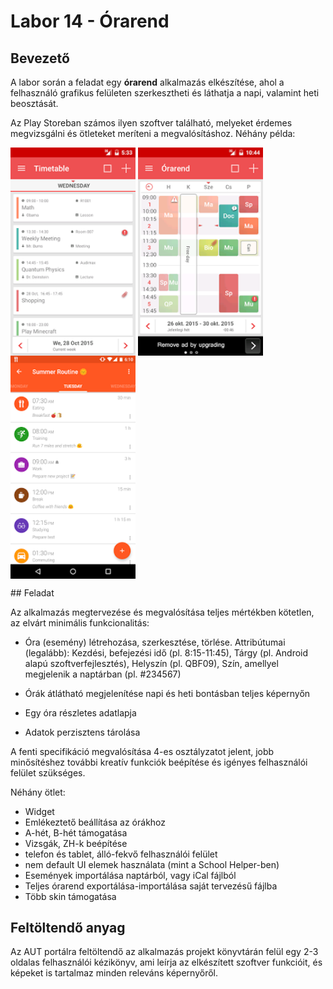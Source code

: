 # Labor 14 - Órarend

## Bevezető

A labor során a feladat egy **órarend** alkalmazás elkészítése, ahol a felhasználó grafikus felületen szerkesztheti és láthatja a napi, valamint heti beosztását.

Az Play Storeban számos ilyen szoftver található, melyeket érdemes megvizsgálni és ötleteket meríteni a megvalósításhoz. Néhány példa:

<img src="./assets/t1.png" width="200" align="middle">
<img src="./assets/t2.png" width="200" align="middle">
<img src="./assets/t3.png" width="200" align="middle">


## Feladat

Az alkalmazás megtervezése és megvalósítása teljes mértékben kötetlen, az elvárt minimális funkcionalitás:

*	Óra (esemény) létrehozása, szerkesztése, törlése. Attribútumai (legalább): Kezdési, befejezési idő (pl. 8:15-11:45), Tárgy (pl. Android alapú szoftverfejlesztés), Helyszín (pl. QBF09), Szín, amellyel megjelenik a naptárban (pl. #234567)

*	Órák átlátható megjelenítése napi és heti bontásban teljes képernyőn
*	Egy óra részletes adatlapja

*	Adatok perzisztens tárolása 

A fenti specifikáció megvalósítása 4-es osztályzatot jelent, jobb minősítéshez további kreatív funkciók beépítése és igényes felhasználói felület szükséges.

Néhány ötlet:

*	Widget
*	Emlékeztető beállítása az órákhoz
*	A-hét, B-hét támogatása
*	Vizsgák, ZH-k beépítése
*	telefon és tablet, álló-fekvő felhasználói felület
*	nem default UI elemek használata (mint a School Helper-ben)
*	Események importálása naptárból, vagy iCal fájlból
*	Teljes órarend exportálása-importálása saját tervezésű fájlba
*	Több skin támogatása


## Feltöltendő anyag
Az AUT portálra feltöltendő az alkalmazás projekt könyvtárán felül egy 2-3 oldalas felhasználói kézikönyv, ami leírja az elkészített szoftver funkcióit, és képeket is tartalmaz minden releváns képernyőről. 